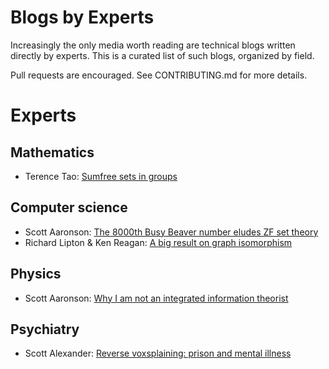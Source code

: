 # Blogs by Experts

Increasingly the only media worth reading are technical blogs written directly
by experts. This is a curated list of such blogs, organized by field.

Pull requests are encouraged. See CONTRIBUTING.md for more details.

# Experts

## Mathematics

 - Terence Tao: [Sumfree sets in groups](https://terrytao.wordpress.com/2016/03/11/sumfree-sets-in-groups/)

## Computer science

 - Scott Aaronson: [The 8000th Busy Beaver number eludes ZF set theory](http://www.scottaaronson.com/blog/?p=2725)
 - Richard Lipton & Ken Reagan: [A big result on graph isomorphism](https://rjlipton.wordpress.com/2015/11/04/a-big-result-on-graph-isomorphism/)

## Physics

 - Scott Aaronson: [Why I am not an integrated information theorist](http://www.scottaaronson.com/blog/?p=1799)

## Psychiatry

 - Scott Alexander: [Reverse voxsplaining: prison and mental illness](http://slatestarcodex.com/2016/03/07/reverse-voxsplaining-prison-and-mental-illness/)

